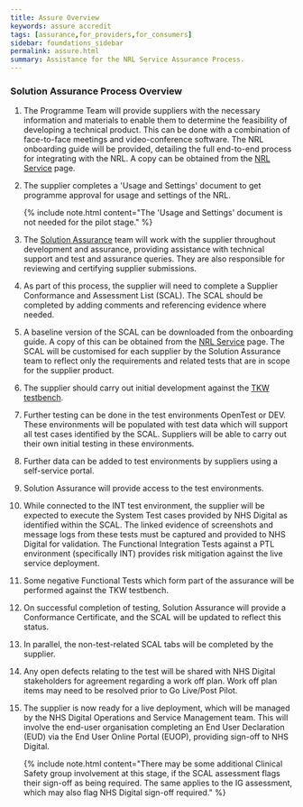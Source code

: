 ```yaml
---
title: Assure Overview
keywords: assure accredit
tags: [assurance,for_providers,for_consumers]
sidebar: foundations_sidebar
permalink: assure.html
summary: Assistance for the NRL Service Assurance Process.
---
```


### Solution Assurance Process Overview

1. The Programme Team will provide suppliers with the necessary information and materials to enable them to determine the feasibility of developing a technical product. This can be done with a combination of face-to-face meetings and video-conference software. The NRL onboarding guide will be provided, detailing the full end-to-end process for integrating with the NRL. A copy can be obtained from the [NRL Service](https://digital.nhs.uk/services/national-record-locator-nrl) page.

2. The supplier completes a 'Usage and Settings' document to get programme approval for usage and settings of the NRL.

    {% include note.html content="The 'Usage and Settings' document is not needed for the pilot stage." %}

3. The [Solution Assurance](mailto:itkconformance@nhs.net) team will work with the supplier throughout development and assurance, providing assistance with technical support and test and assurance queries. They are also responsible for reviewing and certifying supplier submissions.

4. As part of this process, the supplier will need to complete a Supplier Conformance and Assessment List (SCAL). The SCAL should be completed by adding comments and referencing evidence where needed.

5. A baseline version of the SCAL can be downloaded from the onboarding guide. A copy of this can be obtained from the [NRL Service](https://digital.nhs.uk/services/national-record-locator-nrl) page. The SCAL will be customised for each supplier by the Solution Assurance team to reflect only the requirements and related tests that are in scope for the supplier product.

6. The supplier should carry out initial development against the [TKW testbench](https://developer.nhs.uk/testcentre/itk-nrls/).

7. Further testing can be done in the test environments OpenTest or DEV. These environments will be populated with test data which will support all test cases identified by the SCAL. Suppliers will be able to carry out their own initial testing in these environments.

8. Further data can be added to test environments by suppliers using a self-service portal.

9. Solution Assurance will provide access to the test environments.

10. While connected to the INT test environment, the supplier will be expected to execute the System Test cases provided by NHS Digital as identified within the SCAL. The linked evidence of screenshots and message logs from these tests must be captured and provided to NHS Digital for validation. The Functional Integration Tests against a PTL environment (specifically INT) provides risk mitigation against the live service deployment.

11. Some negative Functional Tests which form part of the assurance will be performed against the TKW testbench.

12. On successful completion of testing, Solution Assurance will provide a Conformance Certificate, and the SCAL will be updated to reflect this status.

13. In parallel, the non-test-related SCAL tabs will be completed by the supplier.

14. Any open defects relating to the test will be shared with NHS Digital stakeholders for agreement regarding a work off plan. Work off plan items may need to be resolved prior to Go Live/Post Pilot.

15. The supplier is now ready for a live deployment, which will be managed by the NHS Digital Operations and Service Management team. This will involve the end-user organisation completing an End User Declaration (EUD) via the End User Online Portal (EUOP), providing sign-off to NHS Digital.

    {% include note.html content="There may be some additional Clinical Safety group involvement at this stage, if the SCAL assessment flags their sign-off as being required. The same applies to the IG assessment, which may also flag NHS Digital sign-off required." %}
